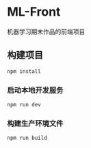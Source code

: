 # ML-Front

机器学习期末作品的前端项目

## 构建项目

```sh
npm install
```

### 启动本地开发服务

```sh
npm run dev
```

### 构建生产环境文件

```sh
npm run build
```
